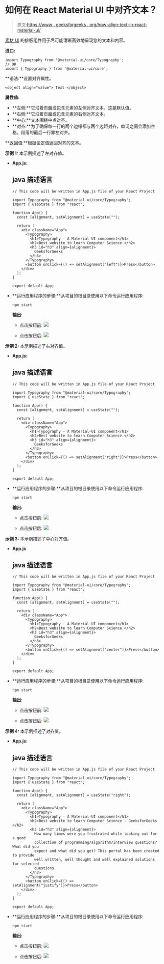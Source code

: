 # 如何在 React Material UI 中对齐文本？

> 原文:[https://www . geeksforgeeks . org/how-align-text-in-react-material-ui/](https://www.geeksforgeeks.org/how-to-align-text-in-react-material-ui/)

[素材 UI](https://www.geeksforgeeks.org/material-ui-introduction-and-installation-for-react/) 的排版组件用于尽可能清晰高效地呈现您的文本和内容。

**进口:**

```
import Typography from '@material-ui/core/Typography';
// OR
import { Typography } from '@material-ui/core';
```

**语法:**设置对齐属性。

```
<object align="value"> Text </object>
```

**属性值:**

*   **左侧:**它沿着页面或包含元素的左侧对齐文本。这是默认值。
*   **右侧:**它沿着页面或包含元素的右侧对齐文本。
*   **中心:**文本围绕中点对齐。
*   **对齐:**为了确保每一行的两个边缘都与两个边距对齐，单词之间会添加空格。段落的最后一行靠左对齐。

**返回值:**根据设定值返回对齐的文本。

**示例 1:** 本示例描述了左对齐值。

*   **App.js:**

    ## java 描述语言

    ```
    // This code will be written in App.js file of your React Project

    import Typography from "@material-ui/core/Typography";
    import { useState } from "react";

    function App() {
      const [alignment, setAlignment] = useState("");

      return (
        <div className="App">
          <Typography>
            <h1>Typography - A Material-UI component</h1>
            <h2>Best website to learn Computer Science.</h2>
            <h3 id="h3" align={alignment}>
              GeeksforGeeks
            </h3>
          </Typography>
          <button onClick={() => setAlignment("left")}>Press</button>
        </div>
      );
    }

    export default App;
    ```

*   **运行应用程序的步骤:**从项目的根目录使用以下命令运行应用程序:

    ```
    npm start
    ```

    **输出:**

    *   点击按钮前:
        ![](img/5e7533788fd1d23f322f097c33d3a8a6.png)

    *   点击按钮后:
        ![](img/235fcfb34803c44f948c75ab8bf09e6c.png)

**示例 2:** 本示例描述了右对齐值。

*   **App.js:**

    ## java 描述语言

    ```
    // This code will be written in App.js file of your React Project

    import Typography from "@material-ui/core/Typography";
    import { useState } from "react";

    function App() {
      const [alignment, setAlignment] = useState("");

      return (
        <div className="App">
          <Typography>
            <h1>Typography - A Material-UI component</h1>
            <h2>Best website to learn Computer Science.</h2>
            <h3 id="h3" align={alignment}>
              GeeksforGeeks
            </h3>
          </Typography>
          <button onClick={() => setAlignment("right")}>Press</button>
        </div>
      );
    }

    export default App;
    ```

*   **运行应用程序的步骤:**从项目的根目录使用以下命令运行应用程序:

    ```
    npm start
    ```

    **输出:**

    *   点击按钮前:
        ![](img/e8b3a2f87ce4ab60de56738d299550d9.png)

    *   点击按钮后:
        ![](img/81948e5148e71b03f31caabcf707381f.png)

**示例 3:** 本示例描述了中心对齐值。

*   **App.js**

    ## java 描述语言

    ```
    // This code will be written in App.js file of your React Project

    import Typography from "@material-ui/core/Typography";
    import { useState } from "react";

    function App() {
      const [alignment, setAlignment] = useState("");

      return (
        <div className="App">
          <Typography>
            <h1>Typography - A Material-UI component</h1>
            <h2>Best website to learn Computer Science.</h2>
            <h3 id="h3" align={alignment}>
              GeeksforGeeks
            </h3>
          </Typography>
          <button onClick={() => setAlignment("center")}>Press</button>
        </div>
      );
    }

    export default App;
    ```

*   **运行应用程序的步骤:**从项目的根目录使用以下命令运行应用程序:

    ```
    npm start
    ```

    **输出:**

    *   点击按钮前:
        ![](img/e8b3a2f87ce4ab60de56738d299550d9.png)

    *   点击按钮后:
        ![](img/3d3902a67b354dec83299a0e36fc600e.png)

**示例 4:** 本示例描述了对齐值。

*   **App.js:**

    ## java 描述语言

    ```
    // This code will be written in App.js file of your React Project

    import Typography from "@material-ui/core/Typography";
    import { useState } from "react";

    function App() {
      const [alignment, setAlignment] = useState("right");

      return (
        <div className="App">
          <Typography>
            <h1>Typography - A Material-UI component</h1>
            <h2>Best website to learn Computer Science - GeeksforGeeks </h2>
            <h3 id="h3" align={alignment}>
              How many times were you frustrated while looking out for a good
              collection of programming/algorithm/interview questions? What did you
              expect and what did you get? This portal has been created to provide
              well written, well thought and well explained solutions for selected
              questions.
            </h3>
          </Typography>
          <button onClick={() => setAlignment("justify")}>Press</button>
        </div>
      );
    }

    export default App;
    ```

*   **运行应用程序的步骤:**从项目的根目录使用以下命令运行应用程序:

    ```
    npm start
    ```

    **输出:**

    *   点击按钮前:
        ![](img/f9860de917236e774dc6984f06e9ec47.png)

    *   点击按钮后:
        ![](img/bfaad1b149acc10541de2368662dd362.png)